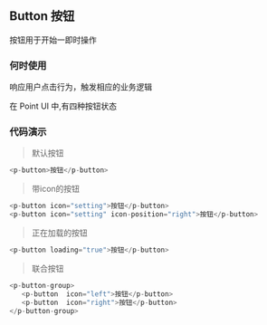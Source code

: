 
## Button 按钮

按钮用于开始一即时操作

### 何时使用

响应用户点击行为，触发相应的业务逻辑

在 Point UI 中,有四种按钮状态

### 代码演示 

>默认按钮


<button-demos></button-demos>

```javascript
<p-button>按钮</p-button>
```

>带icon的按钮

<button-demos2></button-demos2>
```javascript
<p-button icon="setting">按钮</p-button>
<p-button icon="setting" icon-position="right">按钮</p-button>
```

>正在加载的按钮

<button-demos4></button-demos4>
```javascript
<p-button loading="true">按钮</p-button>
```
>联合按钮

<button-demos5></button-demos5>
```javascript
<p-button-group>
   <p-button  icon="left">按钮</p-button>
   <p-button  icon="right">按钮</p-button>
</p-button-group>
```
